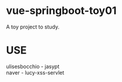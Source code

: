 # vue-springboot-toy01
A toy project to study.

# USE
ulisesbocchio - jasypt <br>
naver - lucy-xss-servlet
